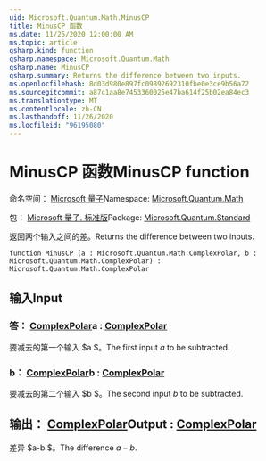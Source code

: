 ```yaml
---
uid: Microsoft.Quantum.Math.MinusCP
title: MinusCP 函数
ms.date: 11/25/2020 12:00:00 AM
ms.topic: article
qsharp.kind: function
qsharp.namespace: Microsoft.Quantum.Math
qsharp.name: MinusCP
qsharp.summary: Returns the difference between two inputs.
ms.openlocfilehash: 8d03d980e897fc09892692310fbe0e3ce9b56a72
ms.sourcegitcommit: a87c1aa8e7453360025e47ba614f25b02ea84ec3
ms.translationtype: MT
ms.contentlocale: zh-CN
ms.lasthandoff: 11/26/2020
ms.locfileid: "96195080"
---
```

# <a name="minuscp-function"></a><span data-ttu-id="2b93d-102">MinusCP 函数</span><span class="sxs-lookup"><span data-stu-id="2b93d-102">MinusCP function</span></span>

<span data-ttu-id="2b93d-103">命名空间： [Microsoft 量子](xref:Microsoft.Quantum.Math)</span><span class="sxs-lookup"><span data-stu-id="2b93d-103">Namespace: [Microsoft.Quantum.Math](xref:Microsoft.Quantum.Math)</span></span>

<span data-ttu-id="2b93d-104">包： [Microsoft 量子. 标准版](https://nuget.org/packages/Microsoft.Quantum.Standard)</span><span class="sxs-lookup"><span data-stu-id="2b93d-104">Package: [Microsoft.Quantum.Standard](https://nuget.org/packages/Microsoft.Quantum.Standard)</span></span>


<span data-ttu-id="2b93d-105">返回两个输入之间的差。</span><span class="sxs-lookup"><span data-stu-id="2b93d-105">Returns the difference between two inputs.</span></span>

```qsharp
function MinusCP (a : Microsoft.Quantum.Math.ComplexPolar, b : Microsoft.Quantum.Math.ComplexPolar) : Microsoft.Quantum.Math.ComplexPolar
```


## <a name="input"></a><span data-ttu-id="2b93d-106">输入</span><span class="sxs-lookup"><span data-stu-id="2b93d-106">Input</span></span>

### <a name="a--complexpolar"></a><span data-ttu-id="2b93d-107">答： [ComplexPolar](xref:Microsoft.Quantum.Math.ComplexPolar)</span><span class="sxs-lookup"><span data-stu-id="2b93d-107">a : [ComplexPolar](xref:Microsoft.Quantum.Math.ComplexPolar)</span></span>

<span data-ttu-id="2b93d-108">要减去的第一个输入 $a $。</span><span class="sxs-lookup"><span data-stu-id="2b93d-108">The first input $a$ to be subtracted.</span></span>


### <a name="b--complexpolar"></a><span data-ttu-id="2b93d-109">b： [ComplexPolar](xref:Microsoft.Quantum.Math.ComplexPolar)</span><span class="sxs-lookup"><span data-stu-id="2b93d-109">b : [ComplexPolar](xref:Microsoft.Quantum.Math.ComplexPolar)</span></span>

<span data-ttu-id="2b93d-110">要减去的第二个输入 $b $。</span><span class="sxs-lookup"><span data-stu-id="2b93d-110">The second input $b$ to be subtracted.</span></span>



## <a name="output--complexpolar"></a><span data-ttu-id="2b93d-111">输出： [ComplexPolar](xref:Microsoft.Quantum.Math.ComplexPolar)</span><span class="sxs-lookup"><span data-stu-id="2b93d-111">Output : [ComplexPolar](xref:Microsoft.Quantum.Math.ComplexPolar)</span></span>

<span data-ttu-id="2b93d-112">差异 $a-b $。</span><span class="sxs-lookup"><span data-stu-id="2b93d-112">The difference $a - b$.</span></span>
